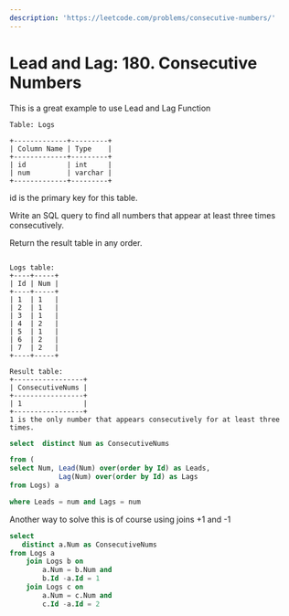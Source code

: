```yaml
---
description: 'https://leetcode.com/problems/consecutive-numbers/'
---
```


# Lead and Lag: 180. Consecutive Numbers

This is a great example to use Lead and Lag Function

```text
Table: Logs

+-------------+---------+
| Column Name | Type    |
+-------------+---------+
| id          | int     |
| num         | varchar |
+-------------+---------+

```

id is the primary key for this table.

Write an SQL query to find all numbers that appear at least three times consecutively.

Return the result table in any order.



```text

Logs table:
+----+-----+
| Id | Num |
+----+-----+
| 1  | 1   |
| 2  | 1   |
| 3  | 1   |
| 4  | 2   |
| 5  | 1   |
| 6  | 2   |
| 7  | 2   |
+----+-----+

Result table:
+-----------------+
| ConsecutiveNums |
+-----------------+
| 1               |
+-----------------+
1 is the only number that appears consecutively for at least three times.
```

```sql
select  distinct Num as ConsecutiveNums 

from (
select Num, Lead(Num) over(order by Id) as Leads, 
            Lag(Num) over(order by Id) as Lags
from Logs) a

where Leads = num and Lags = num

```

Another way to solve this is of course using joins +1 and -1

```sql
select 
   distinct a.Num as ConsecutiveNums
from Logs a 
    join Logs b on
        a.Num = b.Num and
        b.Id -a.Id = 1
    join Logs c on 
        a.Num = c.Num and
        c.Id -a.Id = 2
        
        

```

